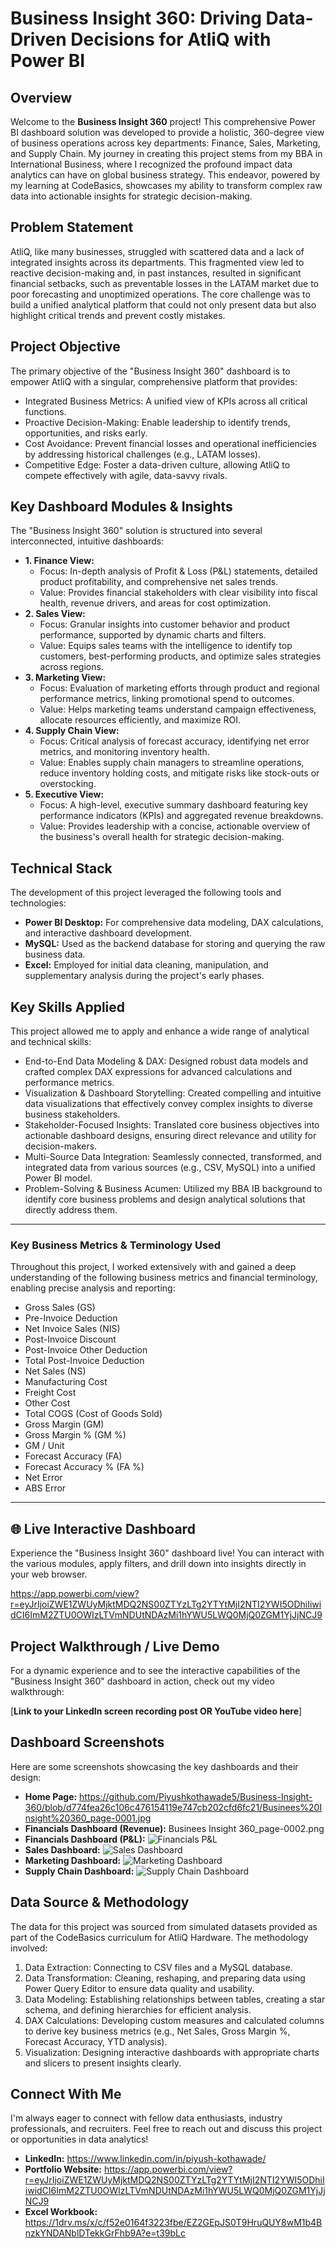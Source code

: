 # Business Insight 360: Driving Data-Driven Decisions for AtliQ with Power BI

## Overview

Welcome to the **Business Insight 360** project! This comprehensive Power BI dashboard solution was developed to provide a holistic, 360-degree view of business operations across key departments: Finance, Sales, Marketing, and Supply Chain. My journey in creating this project stems from my BBA in International Business, where I recognized the profound impact data analytics can have on global business strategy. This endeavor, powered by my learning at CodeBasics, showcases my ability to transform complex raw data into actionable insights for strategic decision-making.

## Problem Statement

AtliQ, like many businesses, struggled with scattered data and a lack of integrated insights across its departments. This fragmented view led to reactive decision-making and, in past instances, resulted in significant financial setbacks, such as preventable losses in the LATAM market due to poor forecasting and unoptimized operations. The core challenge was to build a unified analytical platform that could not only present data but also highlight critical trends and prevent costly mistakes.

## Project Objective

The primary objective of the "Business Insight 360" dashboard is to empower AtliQ with a singular, comprehensive platform that provides:
* Integrated Business Metrics: A unified view of KPIs across all critical functions.
* Proactive Decision-Making: Enable leadership to identify trends, opportunities, and risks early.
* Cost Avoidance: Prevent financial losses and operational inefficiencies by addressing historical challenges (e.g., LATAM losses).
* Competitive Edge: Foster a data-driven culture, allowing AtliQ to compete effectively with agile, data-savvy rivals.

## Key Dashboard Modules & Insights

The "Business Insight 360" solution is structured into several interconnected, intuitive dashboards:

* **1. Finance View:**
    * Focus: In-depth analysis of Profit & Loss (P&L) statements, detailed product profitability, and comprehensive net sales trends.
    * Value: Provides financial stakeholders with clear visibility into fiscal health, revenue drivers, and areas for cost optimization.
* **2. Sales View:**
    * Focus: Granular insights into customer behavior and product performance, supported by dynamic charts and filters.
    * Value: Equips sales teams with the intelligence to identify top customers, best-performing products, and optimize sales strategies across regions.
* **3. Marketing View:**
    * Focus: Evaluation of marketing efforts through product and regional performance metrics, linking promotional spend to outcomes.
    * Value: Helps marketing teams understand campaign effectiveness, allocate resources efficiently, and maximize ROI.
* **4. Supply Chain View:**
    * Focus: Critical analysis of forecast accuracy, identifying net error metrics, and monitoring inventory health.
    * Value: Enables supply chain managers to streamline operations, reduce inventory holding costs, and mitigate risks like stock-outs or overstocking.
* **5. Executive View:**
    * Focus: A high-level, executive summary dashboard featuring key performance indicators (KPIs) and aggregated revenue breakdowns.
    * Value: Provides leadership with a concise, actionable overview of the business's overall health for strategic decision-making.

## Technical Stack

The development of this project leveraged the following tools and technologies:

* **Power BI Desktop:** For comprehensive data modeling, DAX calculations, and interactive dashboard development.
* **MySQL:** Used as the backend database for storing and querying the raw business data.
* **Excel:** Employed for initial data cleaning, manipulation, and supplementary analysis during the project's early phases.

## Key Skills Applied

This project allowed me to apply and enhance a wide range of analytical and technical skills:

* End-to-End Data Modeling & DAX: Designed robust data models and crafted complex DAX expressions for advanced calculations and performance metrics.
* Visualization & Dashboard Storytelling: Created compelling and intuitive data visualizations that effectively convey complex insights to diverse business stakeholders.
* Stakeholder-Focused Insights: Translated core business objectives into actionable dashboard designs, ensuring direct relevance and utility for decision-makers.
* Multi-Source Data Integration: Seamlessly connected, transformed, and integrated data from various sources (e.g., CSV, MySQL) into a unified Power BI model.
* Problem-Solving & Business Acumen: Utilized my BBA IB background to identify core business problems and design analytical solutions that directly address them.

---

### Key Business Metrics & Terminology Used

Throughout this project, I worked extensively with and gained a deep understanding of the following business metrics and financial terminology, enabling precise analysis and reporting:

* Gross Sales (GS)
* Pre-Invoice Deduction
* Net Invoice Sales (NIS)
* Post-Invoice Discount
* Post-Invoice Other Deduction
* Total Post-Invoice Deduction
* Net Sales (NS)
* Manufacturing Cost
* Freight Cost
* Other Cost
* Total COGS (Cost of Goods Sold)
* Gross Margin (GM)
* Gross Margin % (GM %)
* GM / Unit
* Forecast Accuracy (FA)
* Forecast Accuracy % (FA %)
* Net Error
* ABS Error

---

## 🌐 Live Interactive Dashboard

Experience the "Business Insight 360" dashboard live! You can interact with the various modules, apply filters, and drill down into insights directly in your web browser.

https://app.powerbi.com/view?r=eyJrIjoiZWE1ZWUyMjktMDQ2NS00ZTYzLTg2YTYtMjI2NTI2YWI5ODhiIiwidCI6ImM2ZTU0OWIzLTVmNDUtNDAzMi1hYWU5LWQ0MjQ0ZGM1YjJjNCJ9

## Project Walkthrough / Live Demo

For a dynamic experience and to see the interactive capabilities of the "Business Insight 360" dashboard in action, check out my video walkthrough:

[**Link to your LinkedIn screen recording post OR YouTube video here**]

## Dashboard Screenshots

Here are some screenshots showcasing the key dashboards and their design:

* **Home Page:**
   https://github.com/Piyushkothawade5/Business-Insight-360/blob/d774fea26c106c476154119e747cb202cfd6fc21/Businees%20Insight%20360_page-0001.jpg
* **Financials Dashboard (Revenue):**
   Businees Insight 360_page-0002.png
* **Financials Dashboard (P&L):**
    ![Financials P&L](images/financials_pnl.png)
* **Sales Dashboard:**
    ![Sales Dashboard](images/sales_dashboard.png)
* **Marketing Dashboard:**
    ![Marketing Dashboard](images/marketing_dashboard.png)
* **Supply Chain Dashboard:**
    ![Supply Chain Dashboard](images/supply_chain_dashboard.png)
  

## Data Source & Methodology

The data for this project was sourced from simulated datasets provided as part of the CodeBasics curriculum for AtliQ Hardware. The methodology involved:
1.  Data Extraction: Connecting to CSV files and a MySQL database.
2.  Data Transformation: Cleaning, reshaping, and preparing data using Power Query Editor to ensure data quality and usability.
3.  Data Modeling: Establishing relationships between tables, creating a star schema, and defining hierarchies for efficient analysis.
4.  DAX Calculations: Developing custom measures and calculated columns to derive key business metrics (e.g., Net Sales, Gross Margin %, Forecast Accuracy, YTD analysis).
5.  Visualization: Designing interactive dashboards with appropriate charts and slicers to present insights clearly.


## Connect With Me

I'm always eager to connect with fellow data enthusiasts, industry professionals, and recruiters. Feel free to reach out and discuss this project or opportunities in data analytics!

* **LinkedIn:** https://www.linkedin.com/in/piyush-kothawade/
* **Portfolio Website:** https://app.powerbi.com/view?r=eyJrIjoiZWE1ZWUyMjktMDQ2NS00ZTYzLTg2YTYtMjI2NTI2YWI5ODhiIiwidCI6ImM2ZTU0OWIzLTVmNDUtNDAzMi1hYWU5LWQ0MjQ0ZGM1YjJjNCJ9
* **Excel Workbook:** https://1drv.ms/x/c/f52e0164f3223fbe/EZ2GEpJS0T9HruQUY8wM1b4BnzkYNDANblDTekkGrFhb9A?e=t39bLc
